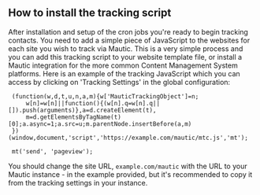 ## How to install the tracking script

After installation and setup of the cron jobs you're ready to begin tracking contacts. You need to add a simple piece of JavaScript to the websites for each site you wish
to track via Mautic. This is a very simple process and you can add this tracking script to your website template file,
or install a Mautic integration for the more common Content Management System platforms. Here is an example of the tracking JavaScript which you can access by clicking on 'Tracking Settings' in the global configuration:

   ```
    (function(w,d,t,u,n,a,m){w['MauticTrackingObject']=n;
        w[n]=w[n]||function(){(w[n].q=w[n].q||[]).push(arguments)},a=d.createElement(t),
        m=d.getElementsByTagName(t)[0];a.async=1;a.src=u;m.parentNode.insertBefore(a,m)
    })(window,document,'script','https://example.com/mautic/mtc.js','mt');

    mt('send', 'pageview');
   ```
   You should change the site URL,  `example.com/mautic` with the URL to your Mautic instance - in the  example provided, but it's recommended to copy
   it from the tracking settings in your instance.
  

